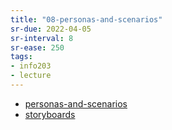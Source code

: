 ```yaml
---
title: "08-personas-and-scenarios"
sr-due: 2022-04-05
sr-interval: 8
sr-ease: 250
tags: 
- info203 
- lecture
---
```


- [personas-and-scenarios](notes/personas-and-scenarios.md)
- [storyboards](notes/storyboards.md)


